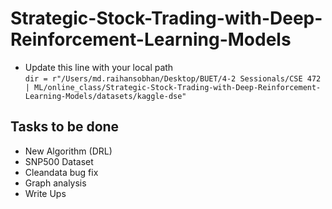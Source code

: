 # Strategic-Stock-Trading-with-Deep-Reinforcement-Learning-Models

- Update this line with your local path <br>
` dir = r"/Users/md.raihansobhan/Desktop/BUET/4-2 Sessionals/CSE 472 | ML/online_class/Strategic-Stock-Trading-with-Deep-Reinforcement-Learning-Models/datasets/kaggle-dse" `


## Tasks to be done
- New Algorithm (DRL)
- SNP500 Dataset
- Cleandata bug fix
- Graph analysis
- Write Ups

